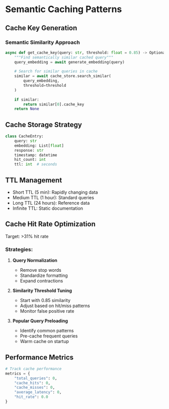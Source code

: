 # Semantic Caching Patterns

## Cache Key Generation

### Semantic Similarity Approach
```python
async def get_cache_key(query: str, threshold: float = 0.85) -> Optional[str]:
    """Find semantically similar cached query"""
    query_embedding = await generate_embedding(query)
    
    # Search for similar queries in cache
    similar = await cache_store.search_similar(
        query_embedding, 
        threshold=threshold
    )
    
    if similar:
        return similar[0].cache_key
    return None
```

## Cache Storage Strategy
```python
class CacheEntry:
    query: str
    embedding: List[float]
    response: str
    timestamp: datetime
    hit_count: int
    ttl: int  # seconds
```

## TTL Management
- Short TTL (5 min): Rapidly changing data
- Medium TTL (1 hour): Standard queries
- Long TTL (24 hours): Reference data
- Infinite TTL: Static documentation

## Cache Hit Rate Optimization
Target: >31% hit rate

### Strategies:
1. **Query Normalization**
   - Remove stop words
   - Standardize formatting
   - Expand contractions

2. **Similarity Threshold Tuning**
   - Start with 0.85 similarity
   - Adjust based on hit/miss patterns
   - Monitor false positive rate

3. **Popular Query Preloading**
   - Identify common patterns
   - Pre-cache frequent queries
   - Warm cache on startup

## Performance Metrics
```python
# Track cache performance
metrics = {
    "total_queries": 0,
    "cache_hits": 0,
    "cache_misses": 0,
    "average_latency": 0,
    "hit_rate": 0.0
}
```